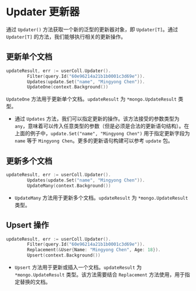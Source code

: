 # Updater 更新器
通过 `Updater()` 方法获取一个新的泛型的更新器对象，即 `Updater[T]`。通过 `Updater[T]` 的方法，我们能够执行相关的更新操作。

## 更新单个文档
```go
updateResult, err := userColl.Updater().
		Filter(query.Id("60e96214a21b1b0001c3d69e")).
		Updates(update.Set("name", "Mingyong Chen")).
		UpdateOne(context.Background())
```
`UpdateOne` 方法用于更新单个文档。`updateResult` 为 `*mongo.UpdateResult` 类型。

- 通过 `Updates` 方法，我们可以指定更新的操作。该方法接受的参数类型为 `any`，意味着可以传入任意类型的参数（但是必须是合法的更新语句结构）。在上面的例子中，`update.Set("name", "Mingyong Chen")` 用于指定更新字段为 `name` 等于 `Mingyong Chen`。更多的更新语句构建可以参考 `update` 包。

## 更新多个文档
```go
updateResult, err := userColl.Updater().
		Updates(update.Set("name", "Mingyong Chen")).
		UpdateMany(context.Background())
```
- `UpdateMany` 方法用于更新多个文档。`updateResult` 为 `*mongo.UpdateResult` 类型。

## Upsert 操作
```go
updateResult, err := userColl.Updater().
		Filter(query.Id("60e96214a21b1b0001c3d69e")).
		Replacement(&User{Name: "Mingyong Chen", Age: 18}).
		Upsert(context.Background())
```
- `Upsert` 方法用于更新或插入一个文档。`updateResult` 为 `*mongo.UpdateResult` 类型。该方法需要结合 `Replacement` 方法使用，用于指定替换的文档。
